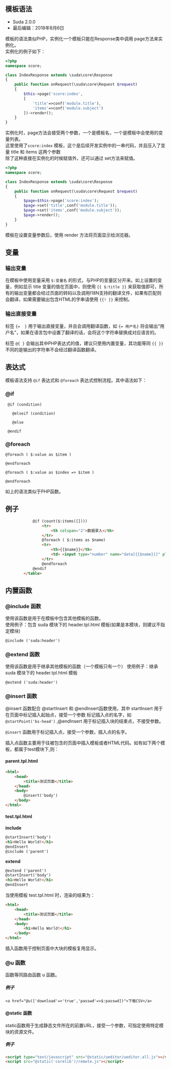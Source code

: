 ## 模板语法

- Suda 2.0.0
- 最后编辑：2018年8月6日

模板的语法类似PHP，实例化一个模板只能在Response类中调用 page方法来实例化。  
实例化的例子如下：

```php
<?php
namespace score;

class IndexResponse extends \suda\core\Response 
{
    public function onRequest(\suda\core\Request $request)
    {
        $this->page('score:index', 
        [
            'title'=>conf('module.title'), 
            'items'=>conf('module.subject')
        ])->render();
    }
}
```

实例化时，page方法会接受两个参数，一个是模板名，一个是模板中会使用的变量列表。  
这里使用了`score:index` 模板，这个是后续开发实例中的一串代码，并且压入了变量 title 和 items 这两个参数  
除了这种直接在实例化的时候赋值外，还可以通过 set方法来赋值。

```php
<?php
namespace score;

class IndexResponse extends \suda\core\Response 
{
    public function onRequest(\suda\core\Request $request)
    {
        $page=$this->page('score:index');
        $page->set('title',conf('module.title'));
        $page->set('items',conf('module.subject'));
        $page->render();
    }
}
```

模板在设置变量参数后，使用 render 方法将页面显示给浏览器。

## 变量

### 输出变量

在模板中使用变量采用 `$:变量名` 的形式，与PHP的变量区分开来。如上设置的变量，例如显示 title 变量的值在页面中，则使用 `{{ $:title }}` 来获取值即可，所有的输出变量都会经过页面的转码以及调用I18N支持的翻译文件，如果有匹配则会翻译，如果需要输出包含HTML的字串请使用 `{{! }}` 来控制。

### 输出直接变量

标签 `{=  }` 用于输出直接变量，并且会调用翻译函数，如 `{= 用户名}` 将会输出“用户名”，如果在语言包中设置了翻译的话，会将这个字符串替换成对应语言的。

标签 `@{ }` 会输出其中PHP表达式的值，建议只使用内置变量，其功能等同 `{{ }}`  不同的是输出的字符串不会经过翻译函数翻译。

## 表达式

模板语法支持 `@if` 表达式和 `@foreach` 表达式控制流程。其中语法如下：

### @if

```
 @if (condition)

   @elseif (condition)

   @else

 @endif
```

### @foreach

```
@foreach ( $:value as $item )

@endforeach
```

```
@foreach ( $:value as $index => $item )

@endforeach
```

如上的语法类似于PHP函数。

## 例子

```html
            @if (count($:items([])))
                <tr>
                    <th colspan="2">数据录入</th>
                </tr>
                @foreach ( $:items as $name)
                <tr>
                    <th>{{$name}}</th>
                    <td> <input type="number" name="data[{{$name}}]" placeholder="{{$name}}" required></td>
                </tr>
                @endforeach 
            @endif
        </table>
```

## 内置函数

### @include 函数

使用该函数是用于在模板中包含其他模板的函数。  
使用例子：包含 suda 模块下的 header.tpl.html 模板(如果是本模块，则建议不指定模块)

```
@include ('suda:header')
```

### @extend 函数

使用该函数是用于继承其他模板的函数（一个模板只有一个）
使用例子：继承 suda 模块下的 header.tpl.html 模板

```
@extend ('suda:header')
```

### @insert 函数

@insert 函数配合 @startInsert 和 @endInsert函数使用，其中 startInsert 用于在页面中标记插入起始点，接受一个参数 标记插入点的名字，如 `@startPoint('bs-head')` ,@endInsert 用于标记插入块的结束点，不接受参数。

`@insert` 函数用于标记插入点，接受一个参数，插入点的名字。

插入点函数主要用于往被包含的页面中插入模板或者HTML代码。如有如下两个模板，都属于test模块下,则：

#### parent.tpl.html

```html
<html>
    <head>
        <title>测试页面</title>
    </head>
    <body>
        @insert('body')
    </body>
</html>
```

#### test.tpl.html

**include**

```html
@startInsert('body')
<h1>Hello World!</h1>
@endInsert
@include ('parent')
```

**extend**

```html
@extend ('parent')
@startInsert('body')
<h1>Hello World!</h1>
@endInsert

```

当使用模板 test.tpl.html 时，渲染的结果为：

```html
<html>
    <head>
        <title>测试页面</title>
    </head>
    <body>
        <h1>Hello World!</h1>
    </body>
</html>
```

插入函数用于控制页面中大块的模板复用显示。

### @u 函数

函数等同路由函数 u 函数。

##### 例子

```
<a href="@u(['download'=>'true','passwd'=>$:passwd])">下载CSV</a>
```

#### @static 函数

static函数用于生成静态文件所在的前置URL，接受一个参数，可指定使用特定模块的资源文件。

##### 例子

```html
<script type="text/javascript" src="@static/ueditor/ueditor.all.js"></script>
<script src="@static('corelib')/remote.js"></script>
```
